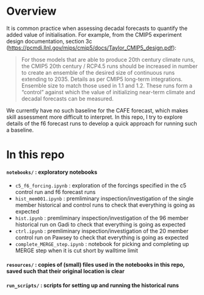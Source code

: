 # Overview

It is common practice when assessing decadal forecasts to quantify the added value of initialisation. For example, from the CMIP5 experiment design documentation, section 3c (https://pcmdi.llnl.gov/mips/cmip5/docs/Taylor_CMIP5_design.pdf):

   > For those models that are able to produce 20th century climate runs, the CMIP5 20th century / RCP4.5 runs should be increased in number to create an ensemble of the desired size of continuous runs extending to 2035. Details as per CMIP5 long-term integrations. Ensemble size to match those used in 1.1 and 1.2. These runs form a “control” against which the value of initializing near-term climate and decadal forecasts can be measured.

We currently have no such baseline for the CAFE forecast, which makes skill assessment more difficult to interpret. In this repo, I try to explore details of the f6 forecast runs to develop a quick approach for running such a baseline.

# In this repo

#### `notebooks/` : exploratory notebooks
 - `c5_f6_forcing.ipynb` : exploration of the forcings specified in the c5 control run and f6 forecast runs
 - `hist_mem001.ipynb` : premliminary inspection/investigation of the single member historical and control runs to check that everything is going as expected
 - `hist.ipynb` : premliminary inspection/investigation of the 96 member historical run on Gadi to check that everything is going as expected
 - `ctrl.ipynb` : premliminary inspection/investigation of the 20 member control run on Pawsey to check that everything is going as expected
 - `complete_MERGE_step.ipynb` : notebook for picking and completing up MERGE step when it is cut short by walltime limit

#### `resources/` : copies of (small) files used in the notebooks in this repo, saved such that their original location is clear

#### `run_scripts/` : scripts for setting up and running the historical runs
